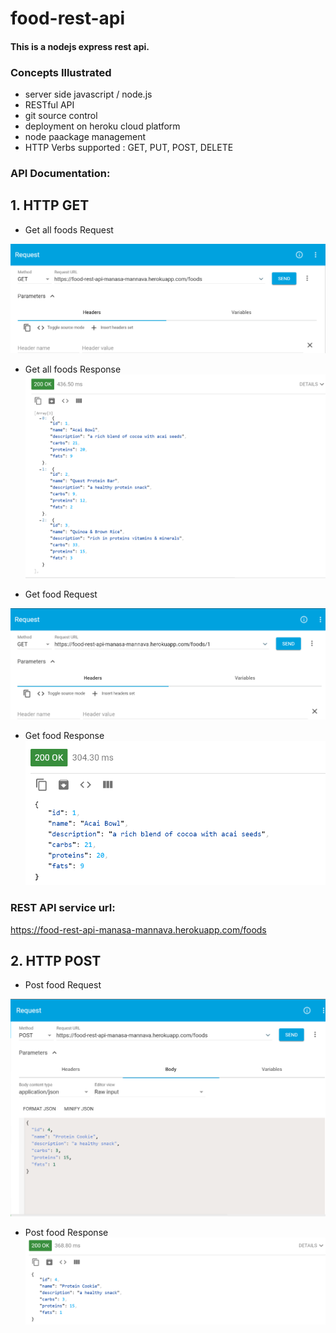 # food-rest-api

#### This is a nodejs express rest api. 

### Concepts Illustrated

* server side javascript / node.js
* RESTful API
* git source control
* deployment on heroku cloud platform
* node paackage management
* HTTP Verbs supported : GET, PUT, POST, DELETE

### API Documentation:

## 1. HTTP GET
* Get all foods Request

![get all req](https://github.com/mmannava/HTTP-VERBS-Req-Res/blob/master/Get_all_req.PNG)

* Get all foods Response
![get all res](https://github.com/mmannava/HTTP-VERBS-Req-Res/blob/master/Get_all_response.PNG)

* Get food Request

![get food req](https://github.com/mmannava/HTTP-VERBS-Req-Res/blob/master/Get_food_req.PNG)

* Get food Response
![get food res](https://github.com/mmannava/HTTP-VERBS-Req-Res/blob/master/Get_food_res.PNG)

### REST API service url:
https://food-rest-api-manasa-mannava.herokuapp.com/foods

## 2. HTTP POST

* Post food Request

![post food req](https://github.com/mmannava/HTTP-VERBS-Req-Res/blob/master/post_food_req.PNG)

* Post food Response
![post food res](https://github.com/mmannava/HTTP-VERBS-Req-Res/blob/master/post_food_res.PNG)
